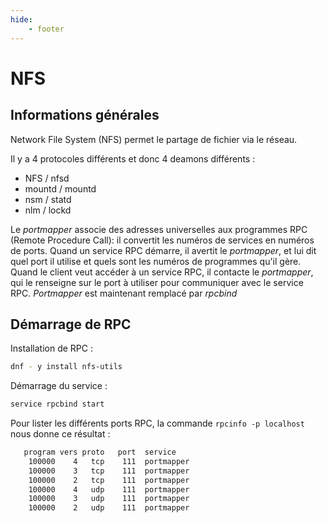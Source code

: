 ```yaml
---
hide:
    - footer
---
```


# NFS

## Informations générales

Network File System (NFS) permet le partage de fichier via le réseau.

Il y a 4 protocoles différents et donc 4 deamons différents :

- NFS / nfsd
- mountd / mountd
- nsm / statd
- nlm / lockd


Le *portmapper* associe des adresses universelles aux programmes RPC (Remote Procedure Call): il convertit les numéros de
services en numéros de ports. Quand un service RPC démarre, il avertit le *portmapper*, et lui dit quel
port il utilise et quels sont les numéros de programmes qu'il gère.
Quand le client veut accéder à un service RPC, il contacte le *portmapper*, qui le renseigne sur le port à
utiliser pour communiquer avec le service RPC.
*Portmapper* est maintenant remplacé par *rpcbind*

## Démarrage de RPC

Installation de RPC :

```bash
dnf - y install nfs-utils
```

Démarrage du service :

```bash 
service rpcbind start
```

Pour lister les différents ports RPC, la commande `rpcinfo -p localhost` nous donne ce résultat :

```bash linenums="1"
   program vers proto   port  service
    100000    4   tcp    111  portmapper
    100000    3   tcp    111  portmapper
    100000    2   tcp    111  portmapper
    100000    4   udp    111  portmapper
    100000    3   udp    111  portmapper
    100000    2   udp    111  portmapper
```

